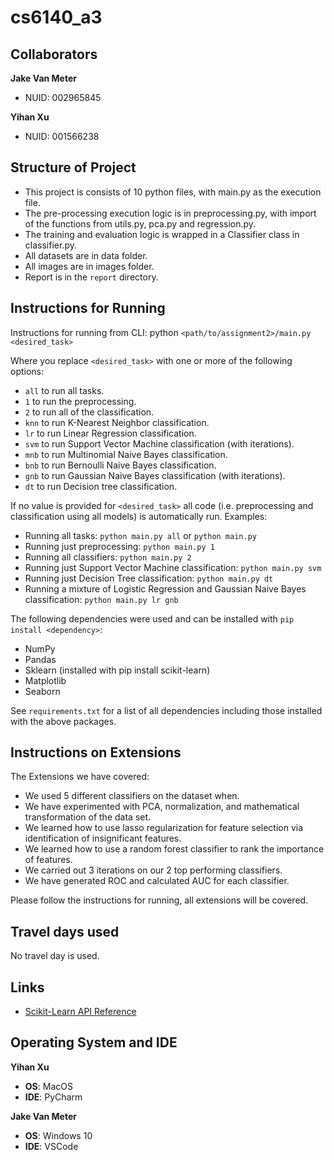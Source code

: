 # cs6140_a3

## Collaborators

<b>Jake Van Meter</b>
- NUID: 002965845

<b>Yihan Xu</b>
- NUID: 001566238

## Structure of Project
- This project is consists of 10 python files, with main.py as the execution file.
- The pre-processing execution logic is in preprocessing.py, with import of the functions from utils.py, pca.py and regression.py.
- The training and evaluation logic is wrapped in a Classifier class in classifier.py.
- All datasets are in data folder.
- All images are in images folder.
- Report is in the `report` directory.

## Instructions for Running
Instructions for running from CLI: python `<path/to/assignment2>/main.py <desired_task>`

Where you replace `<desired_task>` with one or more of the following options:
- `all` to run all tasks.
- `1` to run the preprocessing.
- `2` to run all of the classification.
- `knn` to run K-Nearest Neighbor classification.
- `lr` to run Linear Regression classification.
- `svm` to run Support Vector Machine classification (with iterations).
- `mnb` to run Multinomial Naive Bayes classification.
- `bnb` to run Bernoulli Naive Bayes classification.
- `gnb` to run Gaussian Naive Bayes classification (with iterations).
- `dt` to run Decision tree classification.

If no value is provided for `<desired_task>` all code (i.e. preprocessing and classification using all models) is automatically run.
Examples:

- Running all tasks: `python main.py all` or `python main.py`
- Running just preprocessing: `python main.py 1`
- Running all classifiers: `python main.py 2`
- Running just Support Vector Machine classification: `python main.py svm`
- Running just Decision Tree classification: `python main.py dt`
- Running a mixture of Logistic Regression and Gaussian Naive Bayes classification: `python main.py lr gnb`

The following dependencies were used and can be installed with `pip install <dependency>`:
- NumPy
- Pandas
- Sklearn (installed with pip install scikit-learn)
- Matplotlib
- Seaborn

See `requirements.txt` for a list of all dependencies including those installed with the above packages.

## Instructions on Extensions
The Extensions we have covered:
- We used 5 different classifiers on the dataset when.
- We have experimented with PCA, normalization, and mathematical transformation of the data set.
- We learned how to use lasso regularization for feature selection via identification of insignificant features.
- We learned how to use a random forest classifier to rank the importance of features.
- We carried out 3 iterations on our 2 top performing classifiers.
- We have generated ROC and calculated AUC for each classifier.

Please follow the instructions for running, all extensions will be covered.

## Travel days used
No travel day is used.

## Links

- <a href="https://scikit-learn.org/stable/modules/classes.html#">Scikit-Learn API Reference</a>

## Operating System and IDE

<b>Yihan Xu</b>
- <b>OS</b>: MacOS
- <b>IDE</b>: PyCharm

<b>Jake Van Meter</b>
- <b>OS</b>: Windows 10
- <b>IDE</b>: VSCode
